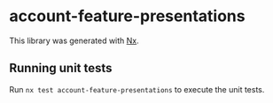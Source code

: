 # account-feature-presentations

This library was generated with [Nx](https://nx.dev).

## Running unit tests

Run `nx test account-feature-presentations` to execute the unit tests.
